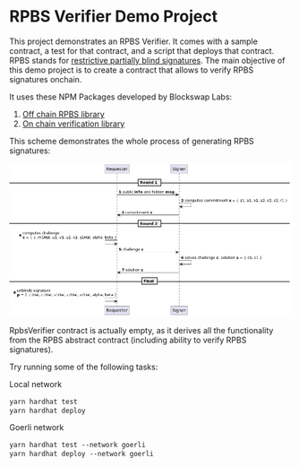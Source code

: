 # RPBS Verifier Demo Project

This project demonstrates an RPBS Verifier. It comes with a sample contract, a test for that contract, and a script that deploys that contract.
RPBS stands for [restrictive partially blind signatures](https://link.springer.com/content/pdf/10.1007/3-540-45664-3_7.pdf).
The main objective of this demo project is to create a contract that allows to verify RPBS signatures onchain.

It uses these NPM Packages developed by Blockswap Labs:
1. [Off chain RPBS library](https://www.npmjs.com/package/@blockswaplab/blind-signer)
2. [On chain verification library](https://www.npmjs.com/package/@blockswaplab/rpbs-sol)

This scheme demonstrates the whole process of generating RPBS signatures:

![Alt text](rpbs.png "RPBS")

RpbsVerifier contract is actually empty, as it derives all the functionality from the RPBS abstract contract (including ability to verify RPBS signatures).

Try running some of the following tasks:

Local network
```shell
yarn hardhat test
yarn hardhat deploy
```

Goerli network
```shell
yarn hardhat test --network goerli
yarn hardhat deploy --network goerli
```
